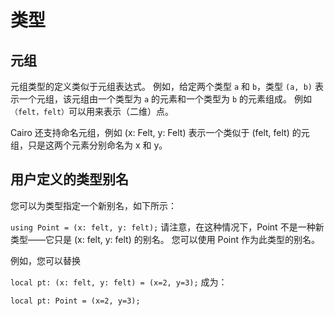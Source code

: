 # 类型

## 元组

元组类型的定义类似于元组表达式。 例如，给定两个类型 `a` 和 `b`，类型 `(a, b)` 表示一个元组，该元组由一个类型为 `a` 的元素和一个类型为 `b` 的元素组成。 例如`（felt，felt）`可以用来表示（二维）点。

Cairo 还支持命名元组，例如 (x: Felt, y: Felt) 表示一个类似于 (felt, felt) 的元组，只是这两个元素分别命名为 x 和 y。


## 用户定义的类型别名
您可以为类型指定一个新别名，如下所示：

`using Point = (x: felt, y: felt);`
请注意，在这种情况下，Point 不是一种新类型——它只是 (x: felt, y: felt) 的别名。 您可以使用 Point 作为此类型的别名。

例如，您可以替换

`local pt: (x: felt, y: felt) = (x=2, y=3);`
成为：

`local pt: Point = (x=2, y=3);`
